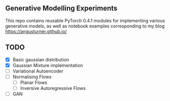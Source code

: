 ## Generative Modelling Experiments

This repo contains reusable PyTorch 0.4.1 modules for implementing various generative models,
as well as notebook examples corresponding to my blog https://angusturner.github.io/

## TODO
- [x] Basic gaussian distribution
- [x] Gaussian Mixture implementation
- [ ] Variational Autoencoder
- [ ] Normalising Flows
  - [ ] Planar Flows
  - [ ] Inversive Autoregressive Flows
- [ ] GAN
